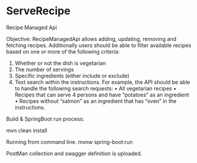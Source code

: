 # ServeRecipe
Recipe Managed Api 


Objective:
RecipeManagedApi allows adding, updating, removing and fetching recipes. Additionally users should be able to filter available recipes based on one or more of the following criteria:
1. Whether or not the dish is vegetarian
2. The number of servings
3. Specific ingredients (either include or exclude)
4. Text search within the instructions.
For example, the API should be able to handle the following search requests:
• All vegetarian recipes
• Recipes that can serve 4 persons and have “potatoes” as an ingredient
• Recipes without “salmon” as an ingredient that has “oven” in the instructions.

Build & SpringBoot run process:

mvn clean install

Running from command line.
mvnw spring-boot:run

PostMan collection and swagger definition is uploaded.
